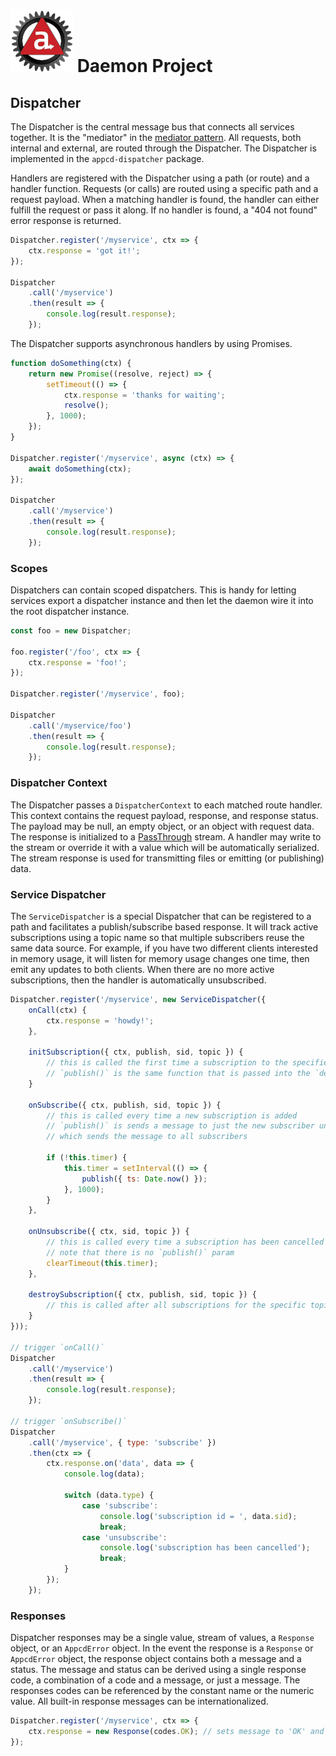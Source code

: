 # ![Appc Daemon logo](../images/appc-daemon.png) Daemon Project

## Dispatcher

The Dispatcher is the central message bus that connects all services together. It is the "mediator"
in the [mediator pattern](https://en.wikipedia.org/wiki/Mediator_pattern). All requests, both
internal and external, are routed through the Dispatcher. The Dispatcher is implemented in the
`appcd-dispatcher` package.

Handlers are registered with the Dispatcher using a path (or route) and a handler function. Requests
(or calls) are routed using a specific path and a request payload. When a matching handler is found,
the handler can either fulfill the request or pass it along. If no handler is found, a "404 not
found" error response is returned.

```javascript
Dispatcher.register('/myservice', ctx => {
    ctx.response = 'got it!';
});

Dispatcher
    .call('/myservice')
    .then(result => {
        console.log(result.response);
    });
```

The Dispatcher supports asynchronous handlers by using Promises.

```javascript
function doSomething(ctx) {
    return new Promise((resolve, reject) => {
        setTimeout(() => {
            ctx.response = 'thanks for waiting';
            resolve();
        }, 1000);
    });
}

Dispatcher.register('/myservice', async (ctx) => {
    await doSomething(ctx);
});

Dispatcher
    .call('/myservice')
    .then(result => {
        console.log(result.response);
    });
```

### Scopes

Dispatchers can contain scoped dispatchers. This is handy for letting services export a dispatcher
instance and then let the daemon wire it into the root dispatcher instance.

```javascript
const foo = new Dispatcher;

foo.register('/foo', ctx => {
    ctx.response = 'foo!';
});

Dispatcher.register('/myservice', foo);

Dispatcher
    .call('/myservice/foo')
    .then(result => {
        console.log(result.response);
    });
```

### Dispatcher Context

The Dispatcher passes a `DispatcherContext` to each matched route handler. This context contains
the request payload, response, and response status. The payload may be null, an empty object, or an
object with request data. The response is initialized to a
[PassThrough](https://nodejs.org/dist/latest/docs/api/stream.html#stream_class_stream_passthrough)
stream. A handler may write to the stream or override it with a value which will be automatically
serialized. The stream response is used for transmitting files or emitting (or publishing) data.

### Service Dispatcher

The `ServiceDispatcher` is a special Dispatcher that can be registered to a path and facilitates a
publish/subscribe based response. It will track active subscriptions using a topic name so that
multiple subscribers reuse the same data source. For example, if you have two different clients
interested in memory usage, it will listen for memory usage changes one time, then emit any updates
to both clients. When there are no more active subscriptions, then the handler is automatically
unsubscribed.

```javascript
Dispatcher.register('/myservice', new ServiceDispatcher({
	onCall(ctx) {
		ctx.response = 'howdy!';
	},

	initSubscription({ ctx, publish, sid, topic }) {
		// this is called the first time a subscription to the specified topic is started
		// `publish()` is the same function that is passed into the `destroySubscription()` handler
	}

	onSubscribe({ ctx, publish, sid, topic }) {
		// this is called every time a new subscription is added
		// `publish()` is sends a message to just the new subscriber unlike `initSubscription()`
		// which sends the message to all subscribers

		if (!this.timer) {
			this.timer = setInterval(() => {
				publish({ ts: Date.now() });
			}, 1000);
		}
	},

	onUnsubscribe({ ctx, sid, topic }) {
		// this is called every time a subscription has been cancelled
		// note that there is no `publish()` param
		clearTimeout(this.timer);
	},

	destroySubscription({ ctx, publish, sid, topic }) {
		// this is called after all subscriptions for the specific topic have been cancelled
	}
}));

// trigger `onCall()`
Dispatcher
    .call('/myservice')
    .then(result => {
        console.log(result.response);
    });

// trigger `onSubscribe()`
Dispatcher
    .call('/myservice', { type: 'subscribe' })
    .then(ctx => {
		ctx.response.on('data', data => {
			console.log(data);

			switch (data.type) {
				case 'subscribe':
					console.log('subscription id = ', data.sid);
					break;
				case 'unsubscribe':
					console.log('subscription has been cancelled');
					break;
			}
		});
    });
```

### Responses

Dispatcher responses may be a single value, stream of values, a `Response` object, or an
`AppcdError` object. In the event the response is a `Response` or `AppcdError` object, the response
object contains both a message and a status. The message and status can be derived using a single
response code, a combination of a code and a message, or just a message. The responses codes can be
referenced by the constant name or the numeric value. All built-in response messages can be
internationalized.

```javascript
Dispatcher.register('/myservice', ctx => {
    ctx.response = new Response(codes.OK); // sets message to 'OK' and status to 200
});
```
